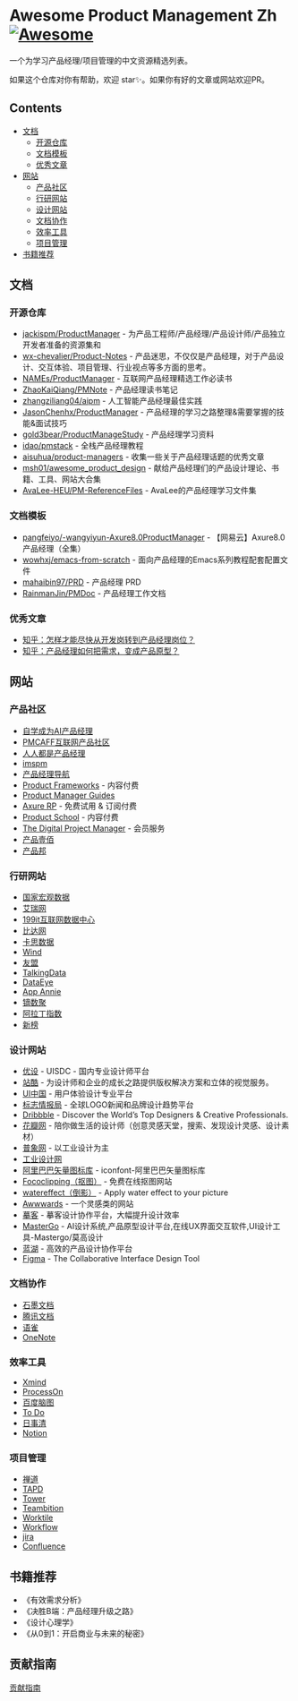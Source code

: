 # Awesome Product Management Zh [![Awesome](https://awesome.re/badge-flat2.svg)](https://awesome.re)

一个为学习产品经理/项目管理的中文资源精选列表。

如果这个仓库对你有帮助，欢迎 star✨。如果你有好的文章或网站欢迎PR。

## Contents

- [文档](#文档)
  - [开源仓库](#开源仓库)
  - [文档模板](#文档模板)
  - [优秀文章](#优秀文章)
- [网站](#网站)
  - [产品社区](#产品社区)
  - [行研网站](#行研网站)
  - [设计网站](#设计网站)
  - [文档协作](#文档协作)
  - [效率工具](#效率工具)
  - [项目管理](#项目管理)
- [书籍推荐](#书籍推荐)

## 文档

### 开源仓库

- [jackispm/ProductManager](https://github.com/jackispm/ProductManager) - 为产品工程师/产品经理/产品设计师/产品独立开发者准备的资源集和
- [wx-chevalier/Product-Notes](https://github.com/wx-chevalier/Product-Notes) - 产品迷思，不仅仅是产品经理，对于产品设计、交互体验、项目管理、行业视点等多方面的思考。
- [NAMEs/ProductManager](https://github.com/NAMEs/ProductManager) - 互联网产品经理精选工作必读书
- [ZhaoKaiQiang/PMNote](https://github.com/ZhaoKaiQiang/PMNote) - 产品经理读书笔记
- [zhangziliang04/aipm](https://github.com/zhangziliang04/aipm) - 人工智能产品经理最佳实践
- [JasonChenhx/ProductManager](https://github.com/JasonChenhx/ProductManager) - 产品经理的学习之路整理&需要掌握的技能&面试技巧
- [gold3bear/ProductManageStudy](https://github.com/gold3bear/ProductManageStudy) - 产品经理学习资料
- [idao/pmstack](https://github.com/idao/pmstack) - 全栈产品经理教程
- [aisuhua/product-managers](https://github.com/aisuhua/product-managers) - 收集一些关于产品经理话题的优秀文章
- [msh01/awesome_product_design](https://github.com/msh01/awesome_product_design) - 献给产品经理们的产品设计理论、书籍、工具、网站大合集
- [AvaLee-HEU/PM-ReferenceFiles](https://github.com/AvaLee-HEU/PM-ReferenceFiles) - AvaLee的产品经理学习文件集

### 文档模板

- [pangfeiyo/-wangyiyun-Axure8.0ProductManager](https://github.com/pangfeiyo/-wangyiyun-Axure8.0ProductManager) - 【网易云】Axure8.0产品经理（全集）
- [wowhxj/emacs-from-scratch](https://github.com/wowhxj/emacs-from-scratch) - 面向产品经理的Emacs系列教程配套配置文件
- [mahaibin97/PRD](https://github.com/mahaibin97/PRD) - 产品经理 PRD
- [RainmanJin/PMDoc](https://github.com/RainmanJin/PMDoc) - 产品经理工作文档

### 优秀文章

- [知乎：怎样才能尽快从开发岗转到产品经理岗位？](https://www.zhihu.com/question/272498246/answer/2250010819)
- [知乎：产品经理如何把需求，变成产品原型？](https://www.zhihu.com/question/627191099/answer/3263150674)

## 网站

### 产品社区

- [自学成为AI产品经理](https://stevenjokess.github.io/2bPM/)
- [PMCAFF互联网产品社区](https://coffee.pmcaff.com/)
- [人人都是产品经理](https://www.woshipm.com/)
- [imspm](https://www.imspm.com/chanpin.html)
- [产品经理导航](https://pmbaobao.com)
- [Product Frameworks](https://product-frameworks.com) - 内容付费
- [Product Manager Guides](https://pmstarterpack.com)
- [Axure RP](https://axure.com) - 免费试用 & 订阅付费
- [Product School](https://productschool.com) - 内容付费
- [The Digital Project Manager](https://thedigitalprojectmanager.com) - 会员服务
- [产品壹佰](https://www.bilibili.com/read/cv12139290/)
- [产品邦](https://www.bilibili.com/read/cv12139290/)

### 行研网站

- [国家宏观数据](http://www.stats.gov.cn/)
- [艾瑞网](https://www.iresearch.cn/)
- [199it互联网数据中心](https://hao.199it.com/)
- [比达网](https://bigdata-research.cn/)
- [卡思数据](https://www.caasdata.com/)
- [Wind](https://www.wind.com.cn/NewSite/edb)
- [友盟](https://umeng.com)
- [TalkingData](http://mi.talkingdata.com)
- [DataEye](https://www.dataeye.com/report)
- [App Annie](https://www.appannie.com)
- [镝数聚](https://www.dydata.io/)
- [阿拉丁指数](https://www.aldzs.com/bg)
- [新榜](https://report.newrank.cn/index)

### 设计网站

- [优设](https://uisdc.com/) - UISDC - 国内专业设计师平台
- [站酷](http://www.zcool.com.cn/) - 为设计师和企业的成长之路提供版权解决方案和立体的视觉服务。
- [UI中国](http://ui.cn/) - 用户体验设计专业平台
- [标志情报局](https://www.logonews.cn/) - 全球LOGO新闻和品牌设计趋势平台
- [Dribbble](https://dribbble.com/) - Discover the World’s Top Designers & Creative Professionals.
- [花瓣网](https://huaban.com/) - 陪你做生活的设计师（创意灵感天堂，搜索、发现设计灵感、设计素材）
- [普象网](https://www.puxiang.com/) - 以工业设计为主
- [工业设计网](https://go.cndesign.com/)
- [阿里巴巴矢量图标库](https://www.iconfont.cn/) - iconfont-阿里巴巴矢量图标库
- [Fococlipping（抠图）](https://www.fococlipping.com/) - 免费在线抠图网站
- [watereffect（倒影）](https://watereffect.net/) - Apply water effect to your picture
- [Awwwards](https://www.awwwards.com/) - 一个灵感类的网站
- [摹客](https://www.mockplus.cn/idoc-ui/?hmsr=hao.shejidaren) - 摹客设计协作平台，大幅提升设计效率
- [MasterGo](https://mastergo.com/) - AI设计系统,产品原型设计平台,在线UX界面交互软件,UI设计工具-Mastergo/莫高设计
- [蓝湖](https://lanhuapp.com) - 高效的产品设计协作平台
- [Figma](https://www.figma.com) - The Collaborative Interface Design Tool

### 文档协作

- [⽯墨⽂档](https://shimo.im/)
- [腾讯⽂档](https://docs.qq.com/desktop/)
- [语雀](https://yuque.com)
- [OneNote](https://onenote.com)

### 效率工具

- [Xmind](https://xmind.cn/)
- [ProcessOn](https://processon.com/)
- [百度脑图](https://naotu.baidu.com/)
- [To Do](https://to-do.live.com/tasks/)
- [⽇事清](https://www.rishiqing.com/app/todo)
- [Notion](https://notion.so/)

### 项目管理

- [禅道](https://www.zentao.net/)
- [TAPD](https://tapd.cn/)
- [Tower](https://tower.im/)
- [Teambition](https://teambition.com/)
- [Worktile](https://worktile.com/)
- [Workflow](https://workflow.is/)
- [jira](https://www.atlassian.com/zh/software/jira)
- [Confluence](https://www.atlassian.com/zh/software/confluence)

## 书籍推荐

- 《有效需求分析》
- 《决胜B端：产品经理升级之路》
- 《设计心理学》
- 《从0到1：开启商业与未来的秘密》

## 贡献指南

[贡献指南](./CONTRIBUTING.md)
